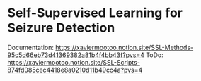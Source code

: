 # Self-Supervised Learning for Seizure Detection

Documentation: https://xaviermootoo.notion.site/SSL-Methods-95c5d66eb73d41369382a81b4f4bb43f?pvs=4
ToDo: https://xaviermootoo.notion.site/SSL-Scripts-874fd085cec4418e8a0210d11b49cc4a?pvs=4
